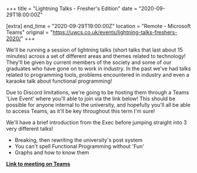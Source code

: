 +++
title = "Lightning Talks - Fresher's Edition"
date = "2020-09-29T18:00:00Z"

[extra]
end_time = "2020-09-29T19:00:00Z"
location = "Remote - Microsoft Teams"
original = "https://uwcs.co.uk/events/lightning-talks-freshers-2020/"
+++

We'll be running a session of lightning talks (short talks that last about 15 minutes) across a set of different areas and themes related to technology\! They'll be given by current members of the society and some of our graduates who have gone on to work in industry. In the past we've had talks related to programming tools, problems encountered in industry and even a karaoke talk about functional programming\!

Due to Discord limitations, we're going to be hosting them through a Teams 'Live Event' where you'll able to join via the link below\! This should be possible for anyone internal to the university, and hopefully you'll all be able to access Teams, as it'll be key throughout this term I'm sure\!

We'll have a brief introduction from the Exec before jumping straight into 3 very different talks\!

  - Breaking, then rewriting the university's post system
  - You can't spell Functional Programming without 'Fun'
  - Graphs and how to know them

[**Link to meeting on Teams**](https://teams.microsoft.com/l/meetup-join/19%3ameeting_M2ZiM2Q1MWQtMGUzYi00NzVhLTgxNTUtNTI4ZDc1MjY3OThj%40thread.v2/0?context=%7b%22Tid%22%3a%2209bacfbd-47ef-4465-9265-3546f2eaf6bc%22%2c%22Oid%22%3a%227d440bc6-be23-4006-bbf2-4dac73be02f1%22%2c%22IsBroadcastMeeting%22%3atrue%7d)

